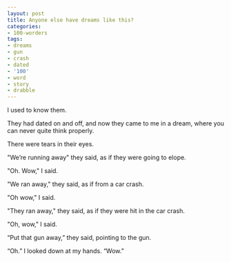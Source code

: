 ```yaml
---
layout: post
title: Anyone else have dreams like this?
categories:
- 100-worders
tags:
- dreams
- gun
- crash
- dated
- '100'
- word
- story
- drabble
---
```

I used to know them.

They had dated on and off, and now they came to me in a dream, where you can never quite think properly.

There were tears in their eyes.

"We’re running away" they said, as if they were going to elope.

"Oh. Wow," I said. 

"We ran away," they said, as if from a car crash.

"Oh wow," I said.

"They ran away," they said, as if they were hit in the car crash.

"Oh, wow," I said. 

“Put that gun away,” they said, pointing to the gun.

“Oh.” I looked down at my hands. “Wow.”
